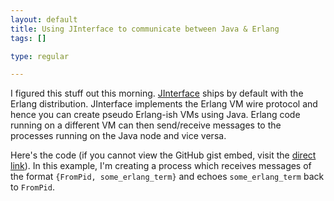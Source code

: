 ```yaml
--- 
layout: default
title: Using JInterface to communicate between Java & Erlang
tags: []

type: regular

---
```

I figured this stuff out this morning. [JInterface](http://www.erlang.org/doc/apps/jinterface/index.html) ships by default with the Erlang distribution. JInterface implements the Erlang VM wire protocol and hence you can create pseudo Erlang-ish VMs using Java. Erlang code running on a different VM can then send/receive messages to the processes running on the Java node and vice versa. 

Here's the code (if you cannot view the GitHub gist embed, visit the [direct link](http://gist.github.com/24202)). In this example, I'm creating a process which receives messages of the format `{FromPid, some_erlang_term}` and echoes `some_erlang_term` back to `FromPid`.

<script src="http://gist.github.com/24202.js"></script>
